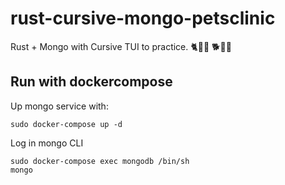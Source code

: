 # rust-cursive-mongo-petsclinic
Rust + Mongo with Cursive TUI to practice.
🐈🐾🐾   🐕🐾🐾


## Run with dockercompose 
Up mongo service with: 
```console 
sudo docker-compose up -d 
```

Log in mongo CLI
```console
sudo docker-compose exec mongodb /bin/sh
mongo
```
